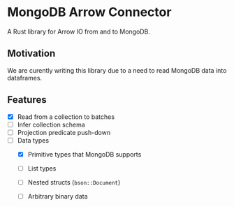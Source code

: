 # MongoDB Arrow Connector

A Rust library for Arrow IO from and to MongoDB.

## Motivation

We are curently writing this library due to a need to read MongoDB data into dataframes.

## Features

- [X] Read from a collection to batches
- [ ] Infer collection schema
- [ ] Projection predicate push-down
- [ ] Data types
  - [X] Primitive types that MongoDB supports
  - [ ] List types
  - [ ] Nested structs (`bson::Document`)
  - [ ] Arbitrary binary data

